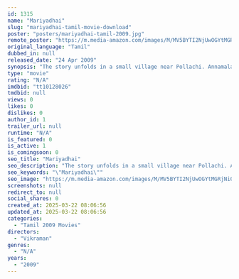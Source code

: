 ```yaml
---
id: 1315
name: "Mariyadhai"
slug: "mariyadhai-tamil-movie-download"
poster: "posters/mariyadhai-tamil-2009.jpg"
remote_poster: "https://m.media-amazon.com/images/M/MV5BYTI2NjUwOGYtMGRjNi00NTEzLWI3ZjAtNWQzNjVhMDNiYTM2XkEyXkFqcGc@._V1_SX300.jpg"
original_language: "Tamil"
dubbed_in: null
released_date: "24 Apr 2009"
synopsis: "The story unfolds in a small village near Pollachi. Annamalai (senior Vijayakanth) leads a contended life with his wife Alamelu (Ambika), his daughter Sumathy (Ammu) and his son Pichai (junior Vijayakanth)."
type: "movie"
rating: "N/A"
imdbid: "tt10128026"
tmdbid: null
views: 0
likes: 0
dislikes: 0
author_id: 1
trailer_url: null
runtime: "N/A"
is_featured: 0
is_active: 1
is_comingsoon: 0
seo_title: "Mariyadhai"
seo_description: "The story unfolds in a small village near Pollachi. Annamalai (senior Vijayakanth) leads a contended life with his wife Alamelu (Ambika), his daughter Sumathy (Ammu) and his son Pichai (junior Vijayakanth)."
seo_keywords: "\"Mariyadhai\""
seo_image: "https://m.media-amazon.com/images/M/MV5BYTI2NjUwOGYtMGRjNi00NTEzLWI3ZjAtNWQzNjVhMDNiYTM2XkEyXkFqcGc@._V1_SX300.jpg"
screenshots: null
redirect_to: null
social_shares: 0
created_at: 2025-03-22 08:06:56
updated_at: 2025-03-22 08:06:56
categories:
  - "Tamil 2009 Movies"
directors:
  - "Vikraman"
genres:
  - "N/A"
years:
  - "2009"
---
```

